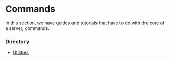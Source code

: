 # Commands
In this section, we have guides and tutorials that have to do with the core of a server, commands.

### Directory
- [Utilities](https://wiki.arsentic.net/skyblock/commands/utilities)
